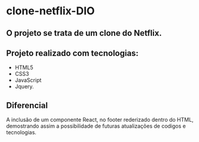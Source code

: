 # clone-netflix-DIO


## O projeto se trata de um clone do Netflix.

## Projeto realizado com tecnologias:
- HTML5 
- CSS3
- JavaScript
- Jquery.

## Diferencial
A inclusão de um componente React, no footer rederizado dentro do HTML, demostrando assim a possibilidade de futuras atualizações de codigos e tecnologias.